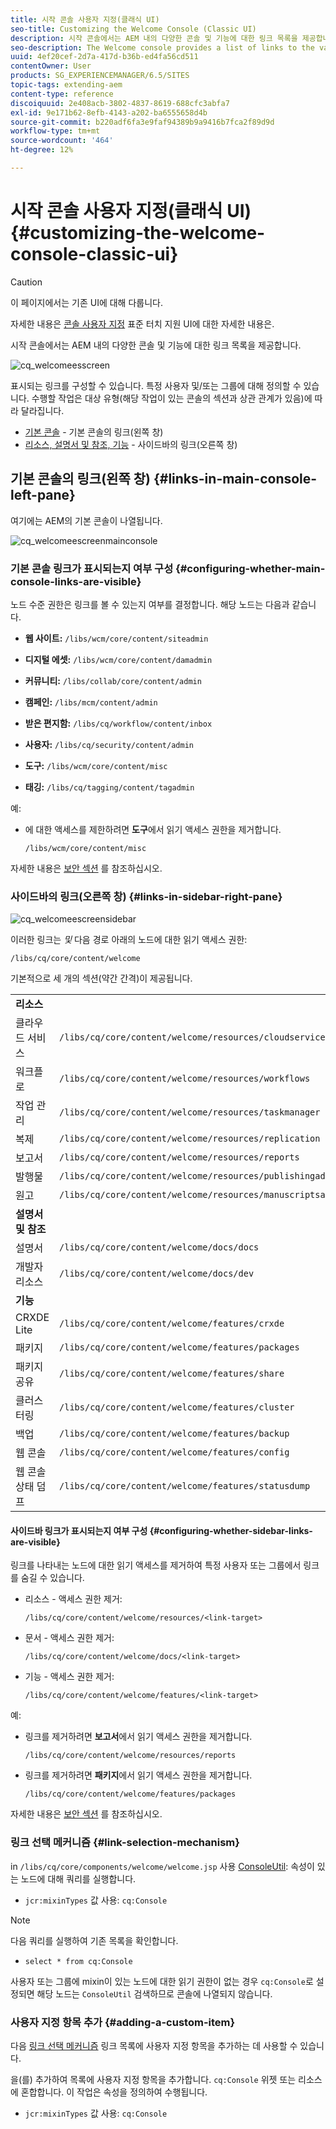 ```yaml
---
title: 시작 콘솔 사용자 지정(클래식 UI)
seo-title: Customizing the Welcome Console (Classic UI)
description: 시작 콘솔에서는 AEM 내의 다양한 콘솔 및 기능에 대한 링크 목록을 제공합니다
seo-description: The Welcome console provides a list of links to the various consoles and functionality within AEM
uuid: 4ef20cef-2d7a-417d-b36b-ed4fa56cd511
contentOwner: User
products: SG_EXPERIENCEMANAGER/6.5/SITES
topic-tags: extending-aem
content-type: reference
discoiquuid: 2e408acb-3802-4837-8619-688cfc3abfa7
exl-id: 9e171b62-8efb-4143-a202-ba6555658d4b
source-git-commit: b220adf6fa3e9faf94389b9a9416b7fca2f89d9d
workflow-type: tm+mt
source-wordcount: '464'
ht-degree: 12%

---
```


# 시작 콘솔 사용자 지정(클래식 UI){#customizing-the-welcome-console-classic-ui}

>[!CAUTION]
>
>이 페이지에서는 기존 UI에 대해 다룹니다.
>
>자세한 내용은 [콘솔 사용자 지정](/help/sites-developing/customizing-consoles-touch.md) 표준 터치 지원 UI에 대한 자세한 내용은.

시작 콘솔에서는 AEM 내의 다양한 콘솔 및 기능에 대한 링크 목록을 제공합니다.

![cq_welcomeesscreen](assets/cq_welcomescreen.png)

표시되는 링크를 구성할 수 있습니다. 특정 사용자 및/또는 그룹에 대해 정의할 수 있습니다. 수행할 작업은 대상 유형(해당 작업이 있는 콘솔의 섹션과 상관 관계가 있음)에 따라 달라집니다.

* [기본 콘솔](#links-in-main-console-left-pane) - 기본 콘솔의 링크(왼쪽 창)
* [리소스, 설명서 및 참조, 기능](#links-in-sidebar-right-pane) - 사이드바의 링크(오른쪽 창)

## 기본 콘솔의 링크(왼쪽 창) {#links-in-main-console-left-pane}

여기에는 AEM의 기본 콘솔이 나열됩니다.

![cq_welcomeescreenmainconsole](assets/cq_welcomescreenmainconsole.png)

### 기본 콘솔 링크가 표시되는지 여부 구성 {#configuring-whether-main-console-links-are-visible}

노드 수준 권한은 링크를 볼 수 있는지 여부를 결정합니다. 해당 노드는 다음과 같습니다.

* **웹 사이트:** `/libs/wcm/core/content/siteadmin`

* **디지털 에셋:** `/libs/wcm/core/content/damadmin`

* **커뮤니티:** `/libs/collab/core/content/admin`

* **캠페인:** `/libs/mcm/content/admin`

* **받은 편지함:** `/libs/cq/workflow/content/inbox`

* **사용자:** `/libs/cq/security/content/admin`

* **도구:** `/libs/wcm/core/content/misc`

* **태깅:** `/libs/cq/tagging/content/tagadmin`

예:

* 에 대한 액세스를 제한하려면 **도구**&#x200B;에서 읽기 액세스 권한을 제거합니다.

   `/libs/wcm/core/content/misc`

자세한 내용은 [보안 섹션](/help/sites-administering/security.md) 를 참조하십시오.

### 사이드바의 링크(오른쪽 창) {#links-in-sidebar-right-pane}

![cq_welcomeescreensidebar](assets/cq_welcomescreensidebar.png)

이러한 링크는 *및* 다음 경로 아래의 노드에 대한 읽기 액세스 권한:

`/libs/cq/core/content/welcome`

기본적으로 세 개의 섹션(약간 간격)이 제공됩니다.

<table>
 <tbody>
  <tr>
   <td><strong>리소스</strong></td>
   <td> </td>
  </tr>
  <tr>
   <td> 클라우드 서비스</td>
   <td><code>/libs/cq/core/content/welcome/resources/cloudservices</code></td>
  </tr>
  <tr>
   <td> 워크플로</td>
   <td><code>/libs/cq/core/content/welcome/resources/workflows</code></td>
  </tr>
  <tr>
   <td> 작업 관리</td>
   <td><code>/libs/cq/core/content/welcome/resources/taskmanager</code></td>
  </tr>
  <tr>
   <td> 복제</td>
   <td><code>/libs/cq/core/content/welcome/resources/replication</code></td>
  </tr>
  <tr>
   <td> 보고서</td>
   <td><code>/libs/cq/core/content/welcome/resources/reports</code></td>
  </tr>
  <tr>
   <td> 발행물</td>
   <td><code>/libs/cq/core/content/welcome/resources/publishingadmin</code></td>
  </tr>
  <tr>
   <td> 원고</td>
   <td><code>/libs/cq/core/content/welcome/resources/manuscriptsadmin</code></td>
  </tr>
  <tr>
   <td><strong>설명서 및 참조</strong></td>
   <td> </td>
  </tr>
  <tr>
   <td> 설명서</td>
   <td><code>/libs/cq/core/content/welcome/docs/docs</code></td>
  </tr>
  <tr>
   <td> 개발자 리소스</td>
   <td><code>/libs/cq/core/content/welcome/docs/dev</code></td>
  </tr>
  <tr>
   <td><strong>기능</strong></td>
   <td> </td>
  </tr>
  <tr>
   <td> CRXDE Lite</td>
   <td><code>/libs/cq/core/content/welcome/features/crxde</code></td>
  </tr>
  <tr>
   <td> 패키지</td>
   <td><code>/libs/cq/core/content/welcome/features/packages</code></td>
  </tr>
  <tr>
   <td> 패키지 공유</td>
   <td><code>/libs/cq/core/content/welcome/features/share</code></td>
  </tr>
  <tr>
   <td> 클러스터링</td>
   <td><code>/libs/cq/core/content/welcome/features/cluster</code></td>
  </tr>
  <tr>
   <td> 백업</td>
   <td><code>/libs/cq/core/content/welcome/features/backup</code></td>
  </tr>
  <tr>
   <td> 웹 콘솔<br /> </td>
   <td><code>/libs/cq/core/content/welcome/features/config</code></td>
  </tr>
  <tr>
   <td> 웹 콘솔 상태 덤프<br /> </td>
   <td><code>/libs/cq/core/content/welcome/features/statusdump</code></td>
  </tr>
 </tbody>
</table>

#### 사이드바 링크가 표시되는지 여부 구성 {#configuring-whether-sidebar-links-are-visible}

링크를 나타내는 노드에 대한 읽기 액세스를 제거하여 특정 사용자 또는 그룹에서 링크를 숨길 수 있습니다.

* 리소스 - 액세스 권한 제거:

   `/libs/cq/core/content/welcome/resources/<link-target>`

* 문서 - 액세스 권한 제거:

   `/libs/cq/core/content/welcome/docs/<link-target>`

* 기능 - 액세스 권한 제거:

   `/libs/cq/core/content/welcome/features/<link-target>`

예:

* 링크를 제거하려면 **보고서**&#x200B;에서 읽기 액세스 권한을 제거합니다.

   `/libs/cq/core/content/welcome/resources/reports`

* 링크를 제거하려면 **패키지**&#x200B;에서 읽기 액세스 권한을 제거합니다.

   `/libs/cq/core/content/welcome/features/packages`

자세한 내용은 [보안 섹션](/help/sites-administering/security.md) 를 참조하십시오.

### 링크 선택 메커니즘 {#link-selection-mechanism}

in `/libs/cq/core/components/welcome/welcome.jsp` 사용 [ConsoleUtil](https://helpx.adobe.com/experience-manager/6-5/sites/developing/using/reference-materials/javadoc/com/day/cq/commons/ConsoleUtil.html): 속성이 있는 노드에 대해 쿼리를 실행합니다.

* `jcr:mixinTypes` 값 사용: `cq:Console`

>[!NOTE]
>
>다음 쿼리를 실행하여 기존 목록을 확인합니다.
>
>* `select * from cq:Console`
>


사용자 또는 그룹에 mixin이 있는 노드에 대한 읽기 권한이 없는 경우 `cq:Console`로 설정되면 해당 노드는 `ConsoleUtil` 검색하므로 콘솔에 나열되지 않습니다.

### 사용자 지정 항목 추가 {#adding-a-custom-item}

다음 [링크 선택 메커니즘](#link-selection-mechanism) 링크 목록에 사용자 지정 항목을 추가하는 데 사용할 수 있습니다.

을(를) 추가하여 목록에 사용자 지정 항목을 추가합니다. `cq:Console` 위젯 또는 리소스에 혼합합니다. 이 작업은 속성을 정의하여 수행됩니다.

* `jcr:mixinTypes` 값 사용: `cq:Console`
